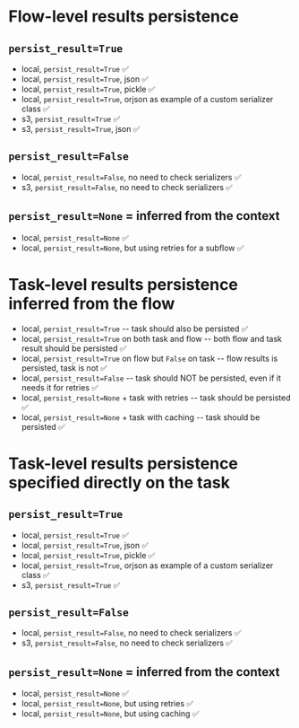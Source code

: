 # Flow-level results persistence

## ``persist_result=True``
- local, ``persist_result=True`` ✅
- local, ``persist_result=True``, json ✅
- local, ``persist_result=True``, pickle ✅
- local, ``persist_result=True``, orjson as example of a custom serializer class ✅
- s3, ``persist_result=True`` ✅
- s3, ``persist_result=True``, json ✅

## ``persist_result=False``
- local, ``persist_result=False``, no need to check serializers ✅
- s3, ``persist_result=False``, no need to check serializers ✅

## ``persist_result=None`` = inferred from the context

- local, ``persist_result=None`` ✅
- local, ``persist_result=None``, but using retries for a subflow ✅

# Task-level results persistence inferred from the flow

- local, ``persist_result=True`` -- task should also be persisted ✅
- local, ``persist_result=True`` on both task and flow -- both flow and task result should be persisted ✅
- local, ``persist_result=True`` on flow but `False` on task -- flow results is persisted, task is not ✅
- local, ``persist_result=False`` -- task should NOT be persisted, even if it needs it for retries ✅
- local, ``persist_result=None`` + task with retries -- task should be persisted ✅
- local, ``persist_result=None`` + task with caching -- task should be persisted ✅

# Task-level results persistence specified directly on the task

## ``persist_result=True``
- local, ``persist_result=True`` ✅
- local, ``persist_result=True``, json ✅
- local, ``persist_result=True``, pickle ✅
- local, ``persist_result=True``, orjson as example of a custom serializer class ✅
- s3, ``persist_result=True`` ✅

## ``persist_result=False``
- local, ``persist_result=False``, no need to check serializers ✅
- s3, ``persist_result=False``, no need to check serializers ✅

## ``persist_result=None`` = inferred from the context

- local, ``persist_result=None`` ✅
- local, ``persist_result=None``, but using retries ✅
- local, ``persist_result=None``, but using caching ✅

